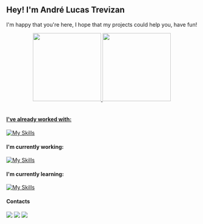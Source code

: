 ## Hey! I'm André Lucas Trevizan

I'm happy that you're here, I hope that my projects could help you, have fun!

<div align="center">
  <a href="https://github.com/andrelucastrevizan">
  <img height="180em" src="https://github-readme-stats.vercel.app/api?username=andrelucastrevizan&show_icons=true&theme=dracula&include_all_commits=true&count_private=true"/>
  <img height="180em" src="https://github-readme-stats.vercel.app/api/top-langs/?username=andrelucastrevizan&layout=compact&langs_count=7&theme=dracula"/>
</div>
</div>

<br>

<h4> I've already worked with: </h4>

[![My Skills](https://skills.thijs.gg/icons?i=nodejs,mongodb,mysql,docker,javascript,typescript,vue,php&theme=light)](https://skills.thijs.gg)

<h4> I'm currently working: </h4>

[![My Skills](https://skills.thijs.gg/icons?i=nodejs,mongodb,typescript&theme=light)](https://skills.thijs.gg)

<h4> I'm currently learning: </h4>

[![My Skills](https://skills.thijs.gg/icons?i=flutter,react&theme=light)](https://skills.thijs.gg)

<h4> Contacts </h4>
  <a href="https://instagram.com/andrelucastrevizan" target="_blank"><img src="https://img.shields.io/badge/-Instagram-%23E4405F?style=for-the-badge&logo=instagram&logoColor=white" target="_blank"></a>
  <a href = "mailto:andrelucastrevizan@gmail.com"><img src="https://img.shields.io/badge/-Gmail-%23333?style=for-the-badge&logo=gmail&logoColor=white" target="_blank"></a>
  <a href="https://www.linkedin.com/in/andré-lucas-t-1ab366117" target="_blank"><img src="https://img.shields.io/badge/-LinkedIn-%230077B5?style=for-the-badge&logo=linkedin&logoColor=white" target="_blank"></a> 
